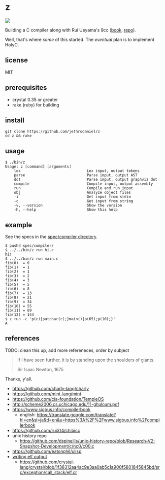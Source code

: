 # z

![](https://github.com/jethrodaniel/z/workflows/ci/badge.svg)

Building a C compiler along with Rui Ueyama's 9cc ([book][9cc-book], [repo][9cc]).

Well, that's where _some_ of this started. The _eventual_ plan is to implement
HolyC.

## license

MIT

## prerequisites

- crystal 0.35 or greater
- rake (ruby) for building

## install

```
git clone https://github.com/jethrodaniel/z
cd z && rake
```

## usage

```
$ ./bin/z
Usage: z [command] [arguments]
    lex                              Lex input, output tokens
    parse                            Parse input, output AST
    dot                              Parse input, output graphviz dot
    compile                          Compile input, output assembly
    run                              Compile and run input
    obj                              Analyze object files
    -i                               Get input from stdin
    -c                               Get input from string
    -v, --version                    Show the version
    -h, --help                       Show this help
```

## example

See the specs in the [spec/compiler directory](spec/compiler).

```
$ pushd spec/compiler/
$ ../../bin/z run hi.c
hi!
$ ../../bin/z run main.c
fib(0)  = 0
fib(1)  = 1
fib(2)  = 1
fib(3)  = 2
fib(4)  = 3
fib(5)  = 5
fib(6)  = 8
fib(7)  = 13
fib(8)  = 21
fib(9)  = 34
fib(10) = 55
fib(11) = 89
fib(12) = 144
$ z run -c 'p(c){putchar(c);}main(){p(65);p(10);}'
A
```

## references

TODO: clean this up, add more refereneces, order by subject

> If I have seen further, it is by standing upon the shoulders of giants.
>
> Sir Isaac Newton, 1675

Thanks, y'all.

- https://github.com/charly-lang/charly
- https://github.com/mint-lang/mint
- https://github.com/cia-foundation/TempleOS
- http://scheme2006.cs.uchicago.edu/11-ghuloum.pdf
- https://www.sigbus.info/compilerbook
  - english: https://translate.google.com/translate?hl=en&sl=ja&tl=en&u=https%3A%2F%2Fwww.sigbus.info%2Fcompilerbook
- https://github.com/rui314/chibicc
- unix history repo
  - https://github.com/dspinellis/unix-history-repo/blob/Research-V2-Snapshot-Development/c/nc0/c00.c
- https://github.com/eatonphil/ulisp
- [writing elf output](https://github.com/lazear/lass/blob/66771edd7fa883e0620b3e00777320e6577f7f33/assembler.c#L53)
  - https://github.com/crystal-lang/crystal/blob/1f38312aa4ac9e3aa0ab5c1a900f5801845845bd/src/exception/call_stack/elf.cr

[9cc-book]: https://www.sigbus.info/compilerbook
[9cc]: https://github.com/rui314/chibicc
